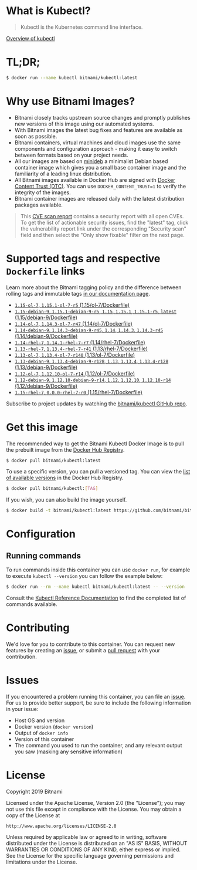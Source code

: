 
# What is Kubectl?

> Kubectl is the Kubernetes command line interface.

[Overview of kubectl](https://kubernetes.io/docs/reference/kubectl/overview/)

# TL;DR;

```bash
$ docker run --name kubectl bitnami/kubectl:latest
```

# Why use Bitnami Images?

* Bitnami closely tracks upstream source changes and promptly publishes new versions of this image using our automated systems.
* With Bitnami images the latest bug fixes and features are available as soon as possible.
* Bitnami containers, virtual machines and cloud images use the same components and configuration approach - making it easy to switch between formats based on your project needs.
* All our images are based on [minideb](https://github.com/bitnami/minideb) a minimalist Debian based container image which gives you a small base container image and the familiarity of a leading linux distribution.
* All Bitnami images available in Docker Hub are signed with [Docker Content Trust (DTC)](https://docs.docker.com/engine/security/trust/content_trust/). You can use `DOCKER_CONTENT_TRUST=1` to verify the integrity of the images.
* Bitnami container images are released daily with the latest distribution packages available.


> This [CVE scan report](https://quay.io/repository/bitnami/kubectl?tab=tags) contains a security report with all open CVEs. To get the list of actionable security issues, find the "latest" tag, click the vulnerability report link under the corresponding "Security scan" field and then select the "Only show fixable" filter on the next page.

# Supported tags and respective `Dockerfile` links

Learn more about the Bitnami tagging policy and the difference between rolling tags and immutable tags [in our documentation page](https://docs.bitnami.com/containers/how-to/understand-rolling-tags-containers/).


* [`1.15-ol-7`, `1.15.1-ol-7-r5` (1.15/ol-7/Dockerfile)](https://github.com/bitnami/bitnami-docker-kubectl/blob/1.15.1-ol-7-r5/1.15/ol-7/Dockerfile)
* [`1.15-debian-9`, `1.15.1-debian-9-r5`, `1.15`, `1.15.1`, `1.15.1-r5`, `latest` (1.15/debian-9/Dockerfile)](https://github.com/bitnami/bitnami-docker-kubectl/blob/1.15.1-debian-9-r5/1.15/debian-9/Dockerfile)
* [`1.14-ol-7`, `1.14.3-ol-7-r47` (1.14/ol-7/Dockerfile)](https://github.com/bitnami/bitnami-docker-kubectl/blob/1.14.3-ol-7-r47/1.14/ol-7/Dockerfile)
* [`1.14-debian-9`, `1.14.3-debian-9-r45`, `1.14`, `1.14.3`, `1.14.3-r45` (1.14/debian-9/Dockerfile)](https://github.com/bitnami/bitnami-docker-kubectl/blob/1.14.3-debian-9-r45/1.14/debian-9/Dockerfile)
* [`1.14-rhel-7`, `1.14.1-rhel-7-r7` (1.14/rhel-7/Dockerfile)](https://github.com/bitnami/bitnami-docker-kubectl/blob/1.14.1-rhel-7-r7/1.14/rhel-7/Dockerfile)
* [`1.13-rhel-7`, `1.13.4-rhel-7-r41` (1.13/rhel-7/Dockerfile)](https://github.com/bitnami/bitnami-docker-kubectl/blob/1.13.4-rhel-7-r41/1.13/rhel-7/Dockerfile)
* [`1.13-ol-7`, `1.13.4-ol-7-r140` (1.13/ol-7/Dockerfile)](https://github.com/bitnami/bitnami-docker-kubectl/blob/1.13.4-ol-7-r140/1.13/ol-7/Dockerfile)
* [`1.13-debian-9`, `1.13.4-debian-9-r128`, `1.13`, `1.13.4`, `1.13.4-r128` (1.13/debian-9/Dockerfile)](https://github.com/bitnami/bitnami-docker-kubectl/blob/1.13.4-debian-9-r128/1.13/debian-9/Dockerfile)
* [`1.12-ol-7`, `1.12.10-ol-7-r14` (1.12/ol-7/Dockerfile)](https://github.com/bitnami/bitnami-docker-kubectl/blob/1.12.10-ol-7-r14/1.12/ol-7/Dockerfile)
* [`1.12-debian-9`, `1.12.10-debian-9-r14`, `1.12`, `1.12.10`, `1.12.10-r14` (1.12/debian-9/Dockerfile)](https://github.com/bitnami/bitnami-docker-kubectl/blob/1.12.10-debian-9-r14/1.12/debian-9/Dockerfile)
* [`1.15-rhel-7`, `0.0.0-rhel-7-r0` (1.15/rhel-7/Dockerfile)](https://github.com/bitnami/bitnami-docker-kubectl/blob/0.0.0-rhel-7-r0/1.15/rhel-7/Dockerfile)

Subscribe to project updates by watching the [bitnami/kubectl GitHub repo](https://github.com/bitnami/bitnami-docker-kubectl).

# Get this image

The recommended way to get the Bitnami Kubectl Docker Image is to pull the prebuilt image from the [Docker Hub Registry](https://hub.docker.com/r/bitnami/kubectl).

```bash
$ docker pull bitnami/kubectl:latest
```

To use a specific version, you can pull a versioned tag. You can view the [list of available versions](https://hub.docker.com/r/bitnami/kubectl/tags/) in the Docker Hub Registry.

```bash
$ docker pull bitnami/kubectl:[TAG]
```

If you wish, you can also build the image yourself.

```bash
$ docker build -t bitnami/kubectl:latest https://github.com/bitnami/bitnami-docker-kubectl.git
```

# Configuration

## Running commands

To run commands inside this container you can use `docker run`, for example to execute `kubectl --version` you can follow the example below:

```bash
$ docker run --rm --name kubectl bitnami/kubectl:latest -- --version
```

Consult the [Kubectl Reference Documentation](https://kubernetes.io/docs/reference/generated/kubectl/kubectl-commands) to find the completed list of commands available.

# Contributing

We'd love for you to contribute to this container. You can request new features by creating an [issue](https://github.com/bitnami/bitnami-docker-kubectl/issues), or submit a [pull request](https://github.com/bitnami/bitnami-docker-kubectl/pulls) with your contribution.

# Issues

If you encountered a problem running this container, you can file an [issue](https://github.com/bitnami/bitnami-docker-kubectl/issues). For us to provide better support, be sure to include the following information in your issue:

- Host OS and version
- Docker version (`docker version`)
- Output of `docker info`
- Version of this container
- The command you used to run the container, and any relevant output you saw (masking any sensitive information)

# License

Copyright 2019 Bitnami

Licensed under the Apache License, Version 2.0 (the "License");
you may not use this file except in compliance with the License.
You may obtain a copy of the License at

    http://www.apache.org/licenses/LICENSE-2.0

Unless required by applicable law or agreed to in writing, software
distributed under the License is distributed on an "AS IS" BASIS,
WITHOUT WARRANTIES OR CONDITIONS OF ANY KIND, either express or implied.
See the License for the specific language governing permissions and
limitations under the License.
